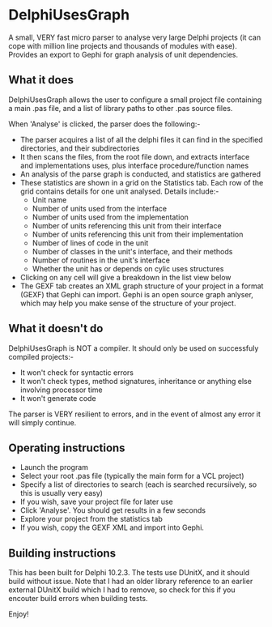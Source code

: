 # DelphiUsesGraph

A small, VERY fast micro parser to analyse very large Delphi projects (it can cope with million line projects and thousands of modules with ease). Provides an export to Gephi for graph analysis of unit dependencies.

## What it does

DelphiUsesGraph allows the user to configure a small project file containing a main .pas file, and a list of library paths to other .pas source files. 

When 'Analyse' is clicked, the parser does the following:-

- The parser acquires a list of all the delphi files it can find in the specified directories, and their subdirectories
- It then scans the files, from the root file down, and extracts interface and implementations uses, plus interface procedure/function names
- An analysis of the parse graph is conducted, and statistics are gathered
- These statistics are shown in a grid on the Statistics tab. Each row of the grid contains details for one unit analysed. Details include:-
  - Unit name
  - Number of units used from the interface
  - Number of units used from the implementation
  - Number of units referencing this unit from their interface
  - Number of units referencing this unit from their implementation
  - Number of lines of code in the unit
  - Number of classes in the unit's interface, and their methods
  - Number of routines in the unit's interface
  - Whether the unit has or depends on cylic uses structures
- Clicking on any cell will give a breakdown in the list view below
- The GEXF tab creates an XML graph structure of your project in a format (GEXF) that Gephi can import. Gephi is an open source graph anlyser, which may help you make sense of the structure of your project. 
  
## What it doesn't do

DelphiUsesGraph is NOT a compiler. It should only be used on successfuly compiled projects:-

- It won't check for syntactic errors
- It won't check types, method signatures, inheritance or anything else involving processor time
- It won't generate code

The parser is VERY resilient to errors, and in the event of almost any error it will simply continue. 

## Operating instructions

- Launch the program
- Select your root .pas file (typically the main form for a VCL project)
- Specify a list of directories to search (each is searched recursiively, so this is usually very easy)
- If you wish, save your project file for later use
- Click 'Analyse'. You should get results in a few seconds
- Explore your project from the statistics tab
- If you wish, copy the GEXF XML and import into Gephi.

## Building instructions

This has been built for Delphi 10.2.3. The tests use DUnitX, and it should build without issue. Note that I had an older library reference to an earlier external DUnitX build which I had to remove, so check for this if you encouter build errors when building tests.

Enjoy!
